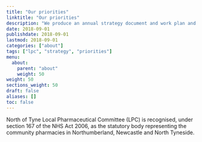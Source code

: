 ```yaml
---
title: "Our priorities"
linktitle: "Our priorities"
description: "We produce an annual strategy document and work plan and regularly review our commissioning priorities"
date: 2018-09-01
publishdate: 2018-09-01
lastmod: 2018-09-01
categories: ["about"]
tags: ["lpc", "strategy", "priorities"]
menu:
  about:
    parent: "about"
    weight: 50
weight: 50
sections_weight: 50
draft: false
aliases: []
toc: false
---
```


North of Tyne Local Pharmaceutical Committee (LPC) is recognised, under section 167 of the NHS Act 2006, as the statutory body representing the community pharmacies in Northumberland, Newcastle and North Tyneside.  

